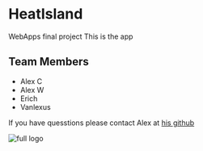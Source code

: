 # HeatIsland
WebApps final project
This is the app


## Team Members
* Alex C
* Alex W
* Erich
* Vanlexus

If you have quesstions please contact Alex at [his github](https://github.com/Alex-Carter01)

![full logo](https://drive.google.com/open?id=0B5_BsiVmj3-pVkVZLWJhaUdoZ1k)
